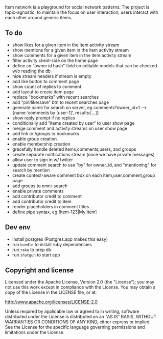 Item network is a playground for social network patterns. The project is topic-agnostic, to maintain the focus on user interaction; users interact with each other around generic items.

To do
-----

- show likes for a given item in the item activity stream
- show mentions for a given item in the item activity stream
- show comments for a given item in the item activity stream
- filter activity client-side on the home page
- define an "owner id hash" field on editable models that can be checked w/o reading the db
- hide stream headers if stream is empty
- add like button to comment page
- show count of replies to comment
- add layout to create item page
- replace "bookmarks" with recent searches
- add "pin/like/save" btn to recent searches page
- generate name for search on server, eg comments?owner_id=1 --> {name:'comments by [user-1]', results:[...]}
- show reply prompt if no replies
- conditionally add "items created by user" to user show page
- merge comment and activity streams on user show page
- add link to /groups to bookmarks
- enable group creation
- enable membership creation
- gracefully handle deleted items,comments,users, and groups
- create separate notifications stream (once we have private messages)
- allow user to sign in w/ twitter
- update comment search to use "by" for owner_id, and "mentioning" for search by mention
- create context-aware comment box on each item,user,comment,group page
- add groups to omni-search
- enable private comments
- add contributor credit to comment
- add contributor credit to item
- render placeholders in comment titles
- define pipe syntax, eg [item-123|My item]

Dev env
-------

- install postgres (Postgres.app makes this easy)
- run `bundle` to install ruby dependencies
- run `rake` to prep db
- run `shotgun` to start app

Copyright and license
---------------------

Licensed under the Apache License, Version 2.0 (the "License"); you may not use this work except in compliance with the License. You may obtain a copy of the License in the LICENSE file, or at:

http://www.apache.org/licenses/LICENSE-2.0

Unless required by applicable law or agreed to in writing, software distributed under the License is distributed on an "AS IS" BASIS, WITHOUT WARRANTIES OR CONDITIONS OF ANY KIND, either express or implied. See the License for the specific language governing permissions and limitations under the License.
